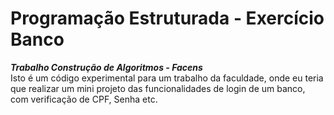 # Programação Estruturada - Exercício Banco
<i><b>Trabalho Construção de Algoritmos - Facens</b></i>
<br>Isto é um código experimental para um trabalho da faculdade, onde eu teria que realizar um mini projeto das funcionalidades de login de um banco, com verificação de CPF, Senha etc.</br>
